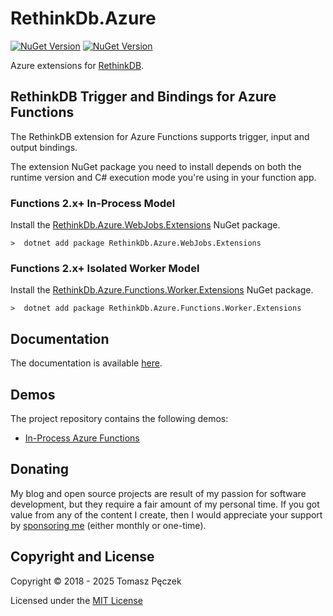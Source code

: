 # RethinkDb.Azure
[![NuGet Version](https://img.shields.io/nuget/v/RethinkDb.Azure.WebJobs.Extensions?label=RethinkDb.Azure.WebJobs.Extensions&logo=nuget)](https://www.nuget.org/packages/RethinkDb.Azure.WebJobs.Extensions/)
[![NuGet Version](https://img.shields.io/nuget/v/RethinkDb.Azure.Functions.Worker.Extensions?label=RethinkDb.Azure.Functions.Worker.Extensions&logo=nuget)](https://www.nuget.org/packages/RethinkDb.Azure.Functions.Worker.Extensions/)

Azure extensions for [RethinkDB](https://www.rethinkdb.com/).

## RethinkDB Trigger and Bindings for Azure Functions

The RethinkDB extension for Azure Functions supports trigger, input and output bindings.

The extension NuGet package you need to install depends on both the runtime version and C# execution mode you're using in your function app.

### Functions 2.x+  In-Process Model

Install the [RethinkDb.Azure.WebJobs.Extensions](https://www.nuget.org/packages/RethinkDb.Azure.WebJobs.Extensions) NuGet package.

```
>  dotnet add package RethinkDb.Azure.WebJobs.Extensions
```

### Functions 2.x+  Isolated Worker Model

Install the [RethinkDb.Azure.Functions.Worker.Extensions](https://www.nuget.org/packages/RethinkDb.Azure.Functions.Worker.Extensions) NuGet package.

```
>  dotnet add package RethinkDb.Azure.Functions.Worker.Extensions
```

## Documentation

The documentation is available [here](https://tpeczek.github.io/RethinkDb.Azure/).

## Demos

The project repository contains the following demos:
- [In-Process Azure Functions](https://github.com/tpeczek/RethinkDb.Azure/tree/main/samples/Demo.RethinkDb.Azure.Functions)

## Donating

My blog and open source projects are result of my passion for software development, but they require a fair amount of my personal time. If you got value from any of the content I create, then I would appreciate your support by [sponsoring me](https://github.com/sponsors/tpeczek) (either monthly or one-time).

## Copyright and License

Copyright © 2018 - 2025 Tomasz Pęczek

Licensed under the [MIT License](https://github.com/tpeczek/RethinkDb.Azure/blob/master/LICENSE.md)